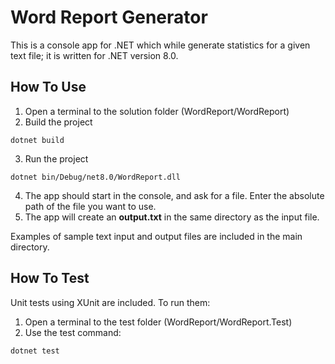 # Word Report Generator

This is a console app for .NET which while generate statistics for a given text file; it is written for .NET version 8.0.

## How To Use
1. Open a terminal to the solution folder (WordReport/WordReport)
2. Build the project
```
dotnet build
```
3. Run the project
```
dotnet bin/Debug/net8.0/WordReport.dll
```
4. The app should start in the console, and ask for a file. Enter the absolute path of the file you want to use.
5. The app will create an **output.txt** in the same directory as the input file.

Examples of sample text input and output files are included in the main directory.

## How To Test

Unit tests using XUnit are included. To run them:
1. Open a terminal to the test folder (WordReport/WordReport.Test)
2. Use the test command:
```
dotnet test
```
